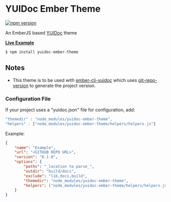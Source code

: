 # YUIDoc Ember Theme

[![npm version](https://badge.fury.io/js/yuidoc-ember-theme.svg)](http://badge.fury.io/js/yuidoc-ember-theme)

An EmberJS based [YUIDoc](http://yui.github.io/yuidoc/) theme

[**Live Example**](http://offirgolan.github.io/ember-cp-validations/docs)

```sh
$ npm install yuidoc-ember-theme
```

## Notes

- This theme is to be used with [ember-cli-yuidoc](https://github.com/cibernox/ember-cli-yuidoc) which uses
[git-repo-version](https://github.com/cibernox/git-repo-version) to generate the project version.

### Configuration File

If your project uses a "yuidoc.json" file for configuration, add:

```js
"themedir" : "node_modules/yuidoc-ember-theme",
"helpers" : ["node_modules/yuidoc-ember-theme/helpers/helpers.js"]
```

Example:

```json
{
    "name": "Example",
    "url": "<GITHUB REPO URL>",
    "version": "0.1.0",
    "options": {
        "paths": "_location to parse_",
        "outdir": "build/docs",
        "exclude": "lib,docs,build",
        "themedir": "node_modules/yuidoc-ember-theme",
        "helpers": ["node_modules/yuidoc-ember-theme/helpers/helpers.js"]
    }
}
```
